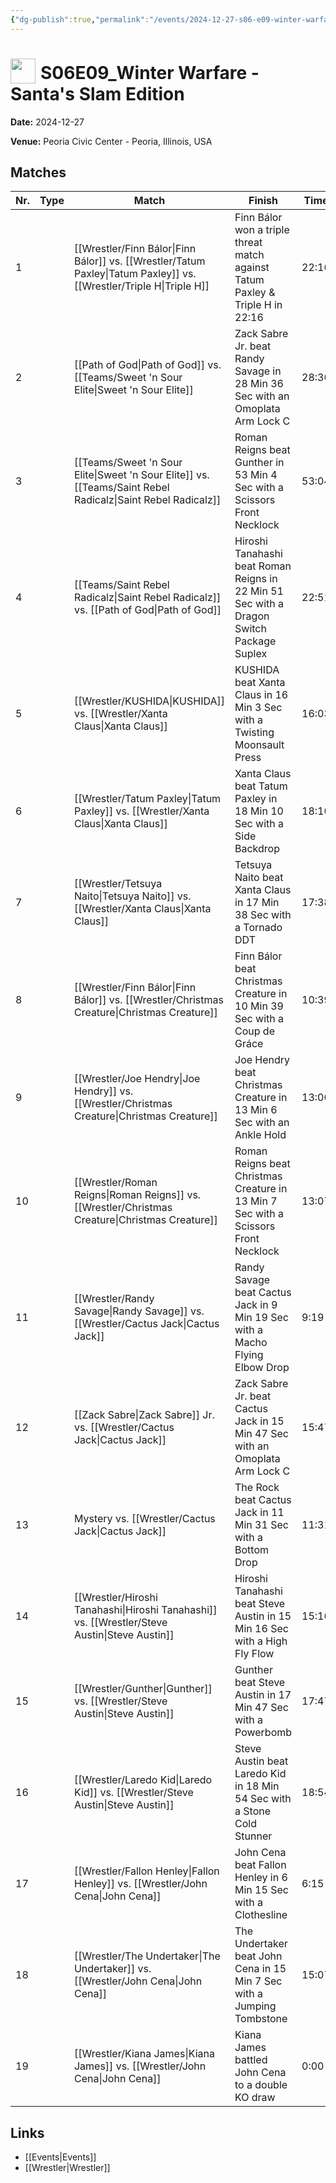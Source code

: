 ```yaml
---
{"dg-publish":true,"permalink":"/events/2024-12-27-s06-e09-winter-warfare-santa-s-slam-edition/","title":"S06E09_Winter Warfare - Santa's Slam Edition","noteIcon":""}
---
```



# <img src="https://github.com/CptSpaulding1980/choke-slam-wrestling/releases/download/images/ChokeSlam.png" width="40" style="vertical-align:bottom; margin-right:8px;">**S06E09_Winter Warfare - Santa's Slam Edition**

**Date:** 2024-12-27

**Venue:** Peoria Civic Center - Peoria, Illinois, USA

## Matches

| Nr. | Type | Match | Finish | Time | Rating | Score |
|-----|------|-------|--------|------|--------|-------|
| 1 |  | [[Wrestler/Finn Bálor\|Finn Bálor]] vs. [[Wrestler/Tatum Paxley\|Tatum Paxley]] vs. [[Wrestler/Triple H\|Triple H]] | Finn Bálor won a triple threat match against Tatum Paxley & Triple H in  22:16 | 22:16 | ★★★★3/4 | 97 |
| 2 |  | [[Path of God\|Path of God]] vs. [[Teams/Sweet 'n Sour Elite\|Sweet 'n Sour Elite]] | Zack Sabre Jr. beat Randy Savage in 28 Min 36 Sec with an Omoplata Arm Lock C | 28:36 | ★★★★1/2 | 93 |
| 3 |  | [[Teams/Sweet 'n Sour Elite\|Sweet 'n Sour Elite]] vs. [[Teams/Saint Rebel Radicalz\|Saint Rebel Radicalz]] | Roman Reigns beat Gunther in 53 Min 4 Sec with a Scissors Front Necklock | 53:04 | ★★★★3/4 | 99 |
| 4 |  | [[Teams/Saint Rebel Radicalz\|Saint Rebel Radicalz]] vs. [[Path of God\|Path of God]] | Hiroshi Tanahashi beat Roman Reigns in 22 Min 51 Sec with a Dragon Switch Package Suplex | 22:51 | ★★★3/4 | 83 |
| 5 |  | [[Wrestler/KUSHIDA\|KUSHIDA]] vs. [[Wrestler/Xanta Claus\|Xanta Claus]] | KUSHIDA beat Xanta Claus in 16 Min 3 Sec with a Twisting Moonsault Press | 16:03 | ★★★1/2 | 76 |
| 6 |  | [[Wrestler/Tatum Paxley\|Tatum Paxley]] vs. [[Wrestler/Xanta Claus\|Xanta Claus]] | Xanta Claus beat Tatum Paxley in 18 Min 10 Sec with a Side Backdrop | 18:10 | ★★★3/4 | 81 |
| 7 |  | [[Wrestler/Tetsuya Naito\|Tetsuya Naito]] vs. [[Wrestler/Xanta Claus\|Xanta Claus]] | Tetsuya Naito beat Xanta Claus in 17 Min 38 Sec with a Tornado DDT | 17:38 | ★★★1/2 | 77 |
| 8 |  | [[Wrestler/Finn Bálor\|Finn Bálor]] vs. [[Wrestler/Christmas Creature\|Christmas Creature]] | Finn Bálor beat Christmas Creature in 10 Min 39 Sec with a Coup de Gráce | 10:39 | ★★★1/4 | 72 |
| 9 |  | [[Wrestler/Joe Hendry\|Joe Hendry]] vs. [[Wrestler/Christmas Creature\|Christmas Creature]] | Joe Hendry beat Christmas Creature in 13 Min 6 Sec with an Ankle Hold | 13:06 | ★★★1/2 | 79 |
| 10 |  | [[Wrestler/Roman Reigns\|Roman Reigns]] vs. [[Wrestler/Christmas Creature\|Christmas Creature]] | Roman Reigns beat Christmas Creature in 13 Min 7 Sec with a Scissors Front Necklock | 13:07 | ★★★★1/2 | 92 |
| 11 |  | [[Wrestler/Randy Savage\|Randy Savage]] vs. [[Wrestler/Cactus Jack\|Cactus Jack]] | Randy Savage beat Cactus Jack in 9 Min 19 Sec with a Macho Flying Elbow Drop | 9:19 | ★★★1/4 | 74 |
| 12 |  | [[Zack Sabre\|Zack Sabre]] Jr. vs. [[Wrestler/Cactus Jack\|Cactus Jack]] | Zack Sabre Jr. beat Cactus Jack in 15 Min 47 Sec with an Omoplata Arm Lock C | 15:47 | ★★★1/2 | 77 |
| 13 |  | Mystery vs. [[Wrestler/Cactus Jack\|Cactus Jack]] | The Rock beat Cactus Jack in 11 Min 31 Sec with a Bottom Drop | 11:31 | ★★ | 60 |
| 14 |  | [[Wrestler/Hiroshi Tanahashi\|Hiroshi Tanahashi]] vs. [[Wrestler/Steve Austin\|Steve Austin]] | Hiroshi Tanahashi beat Steve Austin in 15 Min 16 Sec with a High Fly Flow | 15:16 | ★★★3/4 | 82 |
| 15 |  | [[Wrestler/Gunther\|Gunther]] vs. [[Wrestler/Steve Austin\|Steve Austin]] | Gunther beat Steve Austin in 17 Min 47 Sec with a Powerbomb | 17:47 | ★★★3/4 | 81 |
| 16 |  | [[Wrestler/Laredo Kid\|Laredo Kid]] vs. [[Wrestler/Steve Austin\|Steve Austin]] | Steve Austin beat Laredo Kid in 18 Min 54 Sec with a Stone Cold Stunner | 18:54 | ★★★★ | 87 |
| 17 |  | [[Wrestler/Fallon Henley\|Fallon Henley]] vs. [[Wrestler/John Cena\|John Cena]] | John Cena beat Fallon Henley in 6 Min 15 Sec with a Clothesline | 6:15 | ★ | 53 |
| 18 |  | [[Wrestler/The Undertaker\|The Undertaker]] vs. [[Wrestler/John Cena\|John Cena]] | The Undertaker beat John Cena in 15 Min 7 Sec with a Jumping Tombstone | 15:07 | ★★★1/2 | 78 |
| 19 |  | [[Wrestler/Kiana James\|Kiana James]] vs. [[Wrestler/John Cena\|John Cena]] | Kiana James battled John Cena to a  double KO draw | 0:00 | ★★★★3/4 | 99 |

## Links
- [[Events\|Events]]
- [[Wrestler\|Wrestler]]
